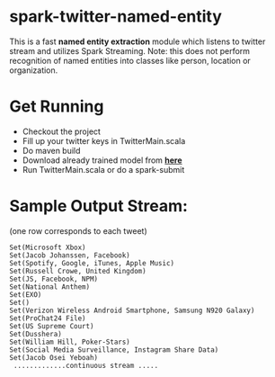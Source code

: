 # spark-twitter-named-entity

This is a fast **named entity extraction** module which listens to twitter stream and utilizes Spark Streaming.
Note: this does not perform recognition of named entities into classes like person, location or organization.


# Get Running
- Checkout the project
- Fill up your twitter keys in TwitterMain.scala
- Do maven build
- Download already trained model from [**here**](http://downloads.gate.ac.uk/twitie/gate-EN-twitter.model)
- Run TwitterMain.scala or do a spark-submit

# Sample Output Stream: 
(one row corresponds to each tweet)

```
Set(Microsoft Xbox)
Set(Jacob Johanssen, Facebook)
Set(Spotify, Google, iTunes, Apple Music)
Set(Russell Crowe, United Kingdom)
Set(JS, Facebook, NPM)
Set(National Anthem)
Set(EXO)
Set()
Set(Verizon Wireless Android Smartphone, Samsung N920 Galaxy)
Set(ProChat24 File)
Set(US Supreme Court)
Set(Dusshera)
Set(William Hill, Poker-Stars)
Set(Social Media Surveillance, Instagram Share Data)
Set(Jacob Osei Yeboah)
 .............continuous stream .....
```
